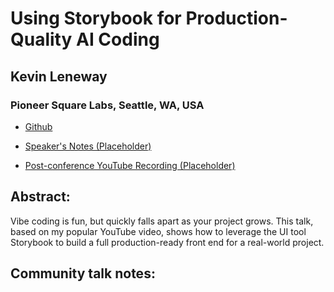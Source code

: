 # Using Storybook for Production-Quality AI Coding 

## Kevin Leneway
### Pioneer Square Labs, Seattle, WA, USA 
- [Github](https://github.com/kleneway) 

- [Speaker's Notes (Placeholder)]()
- [Post-conference YouTube Recording (Placeholder)]()
## Abstract: 

Vibe coding is fun, but quickly falls apart as your project grows. This talk, based on my popular YouTube video, shows how to leverage the UI tool Storybook to build a full production-ready front end for a real-world project.
## Community talk notes: 